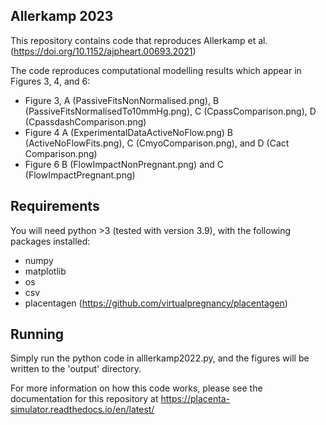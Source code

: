 Allerkamp 2023 
--------------

This repository contains code that reproduces  Allerkamp et al. (https://doi.org/10.1152/ajpheart.00693.2021)

The code reproduces computational modelling results which appear in Figures 3, 4, and 6:
- Figure 3, A (PassiveFitsNonNormalised.png),  B (PassiveFitsNormalisedTo10mmHg.png), C (CpassComparison.png), D (CpassdashComparison.png)
- Figure 4 A (ExperimentalDataActiveNoFlow.png) B (ActiveNoFlowFits.png), C (CmyoComparison.png), and D (Cact Comparison.png)
- Figure 6 B (FlowImpactNonPregnant.png) and C (FlowImpactPregnant.png)


Requirements
------------

You will need python >3 (tested with version 3.9), with the following packages installed:

- numpy
- matplotlib
- os
- csv
- placentagen (https://github.com/virtualpregnancy/placentagen)


Running
-------
Simply run the python code in alllerkamp2022.py, and the figures will be written to the 'output' directory.



For more information on how this code works, please see the documentation for this repository 
at https://placenta-simulator.readthedocs.io/en/latest/


